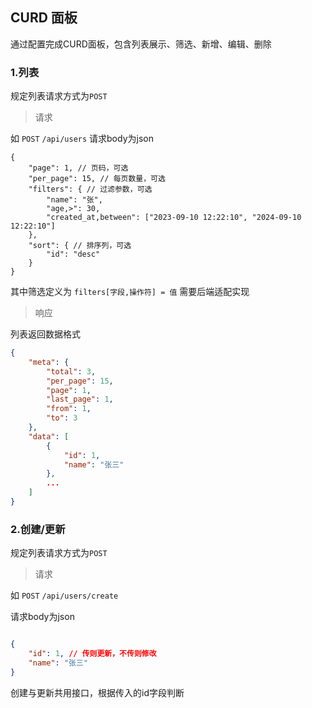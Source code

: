 ## CURD 面板

通过配置完成CURD面板，包含列表展示、筛选、新增、编辑、删除

### 1.列表
规定列表请求方式为```POST```

> 请求

如 ```POST``` ```/api/users```
请求body为json
```
{
    "page": 1, // 页码，可选
    "per_page": 15, // 每页数量，可选
    "filters": { // 过滤参数，可选
        "name": "张",
        "age,>": 30,
        "created_at,between": ["2023-09-10 12:22:10", "2024-09-10 12:22:10"]
    },
    "sort": { // 排序列，可选
        "id": "desc" 
    }
}
```

其中筛选定义为 ```filters[字段,操作符] = 值``` 需要后端适配实现

>响应

列表返回数据格式
```json
{
    "meta": {
        "total": 3,
        "per_page": 15,
        "page": 1,
        "last_page": 1,
        "from": 1,
        "to": 3
    },
    "data": [
        {
            "id": 1,
            "name": "张三" 
        },
        ...
    ]
}
```

### 2.创建/更新
规定列表请求方式为```POST```
> 请求

如 ```POST``` ```/api/users/create```

请求body为json
```json

{
    "id": 1, // 传则更新，不传则修改
    "name": "张三" 
}
```

创建与更新共用接口，根据传入的id字段判断